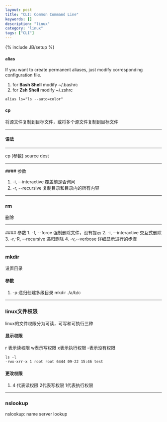 ```yaml
---
layout: post
title: "CLI: Common Command Line"
keywords: []
description: "linux"
category: "linux"
tags: ["CLI"]
---
```

{% include JB/setup %}


#### alias
If you want to create permanent aliases, just modify corresponding configuration file. <br />
1. for **Bash Shell** modify ~/.bashrc
2. for **Zsh Shell**  modify ~/.zshrc

```shell
alias ls="ls --auto=color" 
```


#### cp 

将源文件复制到目标文件，或将多个源文件复制到目标文件
<hr />

#### 语法

<hr />
cp [参数] source dest
<hr />
#### 参数

1. -i, --interactive  覆盖前是否询问
2. -r, --recursive    复制目录和目录内的所有内容
<hr />

### rm

删除

<hr />
#### 参数
1. -f, --force        强制删除文件，没有提示
2. -i, --interactive  交互式删除
3. -r,-R, --recursive 递归删除
4. -v,--verbose       详细显示进行的步骤

<hr />

### mkdir

设置目录
#### 参数

1. -p 递归创建多级目录 mkdir ./a/b/c

<hr />

### linux文件权限

linux的文件权限分为可读，可写和可执行三种


#### 显示权限
r 表示读权限 w表示写权限 x表示执行权限 -表示没有权限

```shell
ls -l
-rwx-xrr-x 1 root root 6444 09-22 15:46 test
```


#### 更改权限

1. 4 代表读权限 2代表写权限 1代表执行权限
<hr />

### nslookup

nslookup: name server lookup

